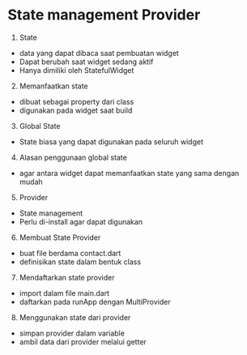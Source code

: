 # State management Provider

1. State
- data yang dapat dibaca saat pembuatan widget
- Dapat berubah saat widget sedang aktif
- Hanya dimiliki oleh StatefulWidget

2. Memanfaatkan state
- dibuat sebagai property dari class
- digunakan pada widget saat build

3. Global State
- State biasa yang dapat digunakan pada seluruh widget

4. Alasan penggunaan global state
- agar antara widget dapat memanfaatkan state yang sama dengan mudah

5. Provider
- State management
- Perlu di-install agar dapat digunakan

6. Membuat State Provider
- buat file berdama contact.dart
- definisikan state dalam bentuk class

7. Mendaftarkan state provider
- import dalam file main.dart
- daftarkan pada runApp dengan MultiProvider

8. Menggunakan state dari provider
- simpan provider dalam variable
- ambil data dari provider melalui getter
